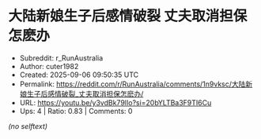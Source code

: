 # 大陆新娘生子后感情破裂 丈夫取消担保怎麽办

- Subreddit: r_RunAustralia
- Author: cuter1982
- Created: 2025-09-06 09:50:35 UTC
- Permalink: https://reddit.com/r/RunAustralia/comments/1n9vksc/大陆新娘生子后感情破裂_丈夫取消担保怎麽办/
- URL: https://youtu.be/y3vdBk79lIo?si=20bYLTBa3F9TI6Cu
- Ups: 4 | Ratio: 0.83 | Comments: 0

_(no selftext)_
